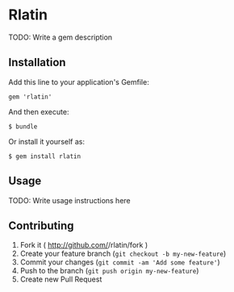 # Rlatin

TODO: Write a gem description

## Installation

Add this line to your application's Gemfile:

    gem 'rlatin'

And then execute:

    $ bundle

Or install it yourself as:

    $ gem install rlatin

## Usage

TODO: Write usage instructions here

## Contributing

1. Fork it ( http://github.com/<my-github-username>/rlatin/fork )
2. Create your feature branch (`git checkout -b my-new-feature`)
3. Commit your changes (`git commit -am 'Add some feature'`)
4. Push to the branch (`git push origin my-new-feature`)
5. Create new Pull Request
